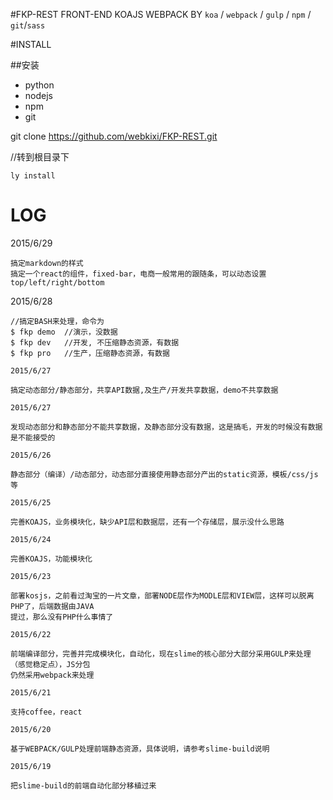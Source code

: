 #FKP-REST
FRONT-END KOAJS WEBPACK
BY `koa` / `webpack` / `gulp` / `npm` / `git`/`sass`

#INSTALL

##安装
 - python
 - nodejs
 - npm
 - git

git clone https://github.com/webkixi/FKP-REST.git

//转到根目录下
```
ly install
```


# LOG
2015/6/29
```
搞定markdown的样式
搞定一个react的组件，fixed-bar，电商一般常用的跟随条，可以动态设置top/left/right/bottom
```

2015/6/28
```
//搞定BASH来处理，命令为
$ fkp demo  //演示，没数据
$ fkp dev   //开发, 不压缩静态资源，有数据
$ fkp pro   //生产，压缩静态资源，有数据
```

`2015/6/27`
```
搞定动态部分/静态部分，共享API数据,及生产/开发共享数据，demo不共享数据
```

`2015/6/27`
```
发现动态部分和静态部分不能共享数据，及静态部分没有数据，这是搞毛，开发的时候没有数据是不能接受的
```

`2015/6/26`
```
静态部分（编译）/动态部分，动态部分直接使用静态部分产出的static资源，模板/css/js等
```

`2015/6/25`
```
完善KOAJS，业务模块化，缺少API层和数据层，还有一个存储层，展示没什么思路
```

`2015/6/24`
```
完善KOAJS，功能模块化
```

`2015/6/23`
```
部署kosjs，之前看过淘宝的一片文章，部署NODE层作为MODLE层和VIEW层，这样可以脱离PHP了，后端数据由JAVA
提过，那么没有PHP什么事情了
```

`2015/6/22`
```
前端编译部分，完善并完成模块化，自动化，现在slime的核心部分大部分采用GULP来处理（感觉稳定点），JS分包
仍然采用webpack来处理
```

`2015/6/21`
```
支持coffee，react
```

`2015/6/20`
```
基于WEBPACK/GULP处理前端静态资源，具体说明，请参考slime-build说明
```

`2015/6/19`
```
把slime-build的前端自动化部分移植过来
```
